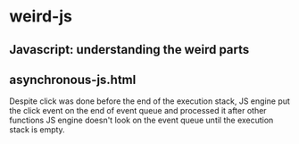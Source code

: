 # weird-js
## Javascript: understanding the weird parts

## asynchronous-js.html
Despite click was done before the end of the execution stack, 
JS engine put the click event on the end of event queue and processed it after other functions
JS engine doesn't look on the event queue until the execution stack is empty.
